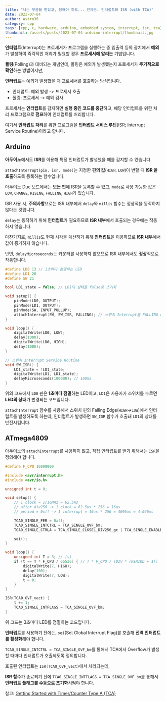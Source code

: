 ```yaml
---
title: "나는 부름을 받았고, 응해야 하오... 언제든. 인터럽트와 ISR (with TCA)"
date: 2023-07-04
author: Astro36
category: cpp
tags: [cpp, c, hardware, arduino, embedded_system, interrupt, isr, tca]
thumbnail: /assets/posts/2023-07-04-arduino-interrupt/thumbnail.jpg
---
```


**인터럽트**(Interrupt)는 프로세서가 프로그램을 실행하는 중 입출력 등의 장치에서 **예외**가 발생하여 즉각적인 처리가 필요할 경우 **프로세서에 알리는** 기법입니다.

**폴링**(Polling)과 대비되는 개념인데, 폴링은 예외가 발생했는지 프로세서가 **주기적으로 확인**하는 방법이지만,

**인터럽트**는 예외가 발생했을 때 프로세서를 호출하는 방식입니다.

- 인터럽트: 예외 발생 -> 프로세서 호출
- 폴링: 프로세서 -> 예외 검사

프로세서는 **인터럽트**를 감지하면 **실행 중인 코드를 중단**하고, 해당 인터럽트를 위한 처리 프로그램으로 **점프**하여 인터럽트를 처리합니다.

여기서 **인터럽트 처리**를 위한 프로그램을 **인터럽트 서비스 루틴**(ISR; Interrupt Service Routine)이라고 합니다.

## Arduino

**아두이노**에서도 **ISR**를 이용해 특정 인터럽트가 발생했을 때를 감지할 수 있습니다.

`attachInterrupt(pin, isr, mode)`는 지정한 **핀의 값**(`HIGH`, `LOW`)이 변할 때 **ISR 을 호출**하도록 등록하는 함수입니다.

아두이노 Due 보드에서는 **모든 핀**에 ISR을 등록할 수 있고, `mode`로 사용 가능한 값은 `LOW`, `CHANGE`, `RISING`, `FALLING`, `HIGH`가 있습니다.

ISR 사용 시, **주의사항**으로는 ISR 내부에서 `delay`와 `millis` 함수는 정상적을 동작하지 않다는 것입니다.

`delay`는 동작하기 위해 **인터럽트**가 필요하므로 **ISR 내부**에서 호출되는 경우에는 작동하지 않습니다.

마찬가지로, `millis`도 현재 시각을 계산하기 위해 **인터럽트**을 이용하므로 **ISR 내부**에서 값이 증가하지 않습니다.

반면, `delayMicroseconds`는 카운터를 사용하지 않으므로 ISR 내부에서도 **정상**적으로 작동합니다.

```cpp
#define LD0 13 // 1초마다 점멸하는 LED
#define LD1 20
#define SW 21

bool LD1_state = false; // LD1의 상태를 false로 초기화

void setup() {
    pinMode(LD0, OUTPUT);
    pinMode(LD1, OUTPUT);
    pinMode(SW, INPUT_PULLUP);
    attachInterrupt(SW, SW_ISR, FALLING); // 스위치 Interrupt를 FALLING EDGE에 연결
}

void loop() {
    digitalWrite(LD0, LOW);
    delay(1000);
    digitalWrite(LD0, HIGH);
    delay(1000);
}

// 스위치 Interrupt Service Routine
void SW_ISR() {
    LD1_state = !LD1_state;
    digitalWrite(LD1, LD1_state);
    delayMicroseconds(100000); // 100ms
}
```

위의 코드에서 `LD0` 핀은 **1초마다 점멸**하는 LED이고, `LD1`은 사용자가 스위치를 누르면 **LED의 상태**가 변경되는 코드입니다.

`attachInterrupt` 함수를 사용해서 스위치 핀의 Falling Edge(`HIGH`->`LOW`)에서 인터럽트를 발생하도록 하는데, 인터럽트가 발생하면 `SW_ISR` 함수가 호출돼 `LD1`의 상태를 반전시킵니다.

## ATmega4809

아두이노의 `attachInterrupt`를 사용하지 않고, 직접 인터럽트를 받기 위해서는 `ISR`을 정의해야 합니다.

```cpp
#define F_CPU 16000000

#include <avr/interrupt.h>
#include <avr/io.h>

unsigned int t = 0;

void setup() {
    // 1 clock = 1/16MHz = 62.5ns
    // after div256 -> 1 clock = 62.5us * 256 = 16us
    // period = 0xff -> 1 interrupt = 16us * 256 = 4096us = 4.096ms

    TCA0_SINGLE_PER = 0xff;
    TCA0_SINGLE_INTCTRL = TCA_SINGLE_OVF_bm;
    TCA0_SINGLE_CTRLA = TCA_SINGLE_CLKSEL_DIV256_gc | TCA_SINGLE_ENABLE_bm;

    sei();
}

void loop() {
    unsigned int T = 3; // [s]
    if (t == T * F_CPU / 65536) { // T * F_CPU / (DIV * (PERIOD + 1))
        digitalWrite(7, HIGH);
        delay(100);
        digitalWrite(7, LOW);
        t = 0;
    }
}

ISR(TCA0_OVF_vect) {
    t += 1;
    TCA0_SINGLE_INTFLAGS = TCA_SINGLE_OVF_bm;
}
```

위 코드는 3초마다 LED를 점멸하는 코드입니다.

**인터럽트**를 사용하기 전에는, `sei`(Set Global Interrupt Flag)를 호출해 **전역 인터럽트를 활성화**해야 합니다.

`TCA0_SINGLE_INTCTRL = TCA_SINGLE_OVF_bm`를 통해서 TCA에서 Overflow가 발생할 때마다 인터럽트가 호출되도록 정의합니다.

호출된 인터럽트는 `ISR(TCA0_OVF_vect)`에서 처리되는데,

**ISR 함수**가 종료되기 전에 `TCA0_SINGLE_INTFLAGS = TCA_SINGLE_OVF_bm`를 통해서 **인터럽트 플래그를 수동으로 초기화**시켜야 합니다.

참고: [Getting Started with Timer/Counter Type A (TCA)](https://ww1.microchip.com/downloads/en/Appnotes/TB3217-Getting-Started-with-TCA-DS90003217.pdf)
